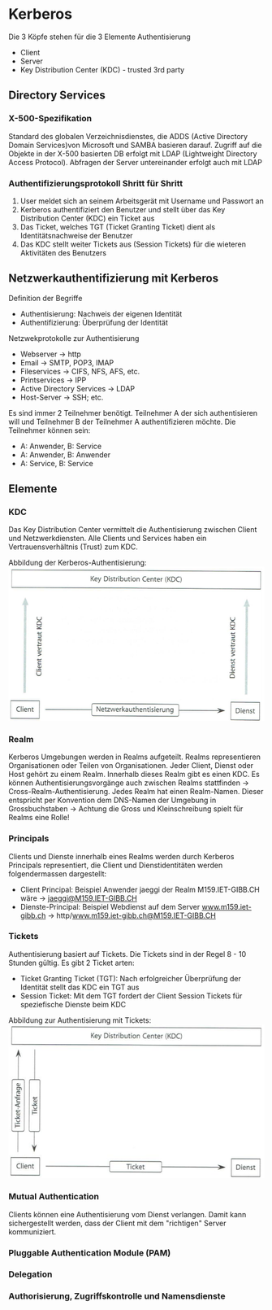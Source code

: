 # Kerberos
Die 3 Köpfe stehen für die 3 Elemente Authentisierung
- Client
- Server
- Key Distribution Center (KDC) - trusted 3rd party

## Directory Services
### X-500-Spezifikation
Standard des globalen Verzeichnisdienstes, die ADDS (Active Directory Domain Services)von Microsoft und SAMBA basieren darauf.
Zugriff auf die Objekte in der X-500 basierten DB erfolgt mit LDAP (Lightweight Directory Access Protocol).
Abfragen der Server untereinander erfolgt auch mit LDAP

### Authentifizierungsprotokoll Shritt für Shritt
1. User meldet sich an seinem Arbeitsgerät mit Username und Passwort an
2. Kerberos authentifiziert den Benutzer und stellt über das Key Distribution Center (KDC) ein Ticket aus
3. Das Ticket, welches TGT (Ticket Granting Ticket) dient als Identitätsnachweise der Benutzer
4. Das KDC stellt weiter Tickets aus (Session Tickets) für die wieteren Aktivitäten des Benutzers

## Netzwerkauthentifizierung mit Kerberos
Definition der Begriffe
- Authentisierung: Nachweis der eigenen Identität
- Authentifizierung: Überprüfung der Identität

Netzwekprotokolle zur Authentisierung
- Webserver -> http
- Email -> SMTP, POP3, IMAP
- Fileservices -> CIFS, NFS, AFS, etc.
- Printservices -> IPP
- Active Directory Services -> LDAP
- Host-Server -> SSH; etc.

Es sind immer 2 Teilnehmer benötigt. Teilnehmer A der sich authentisieren will und Teilnehmer B der Teilnehmer A authentifizieren möchte.
Die Teilnehmer können sein:
- A: Anwender, B: Service
- A: Anwender, B: Anwender
- A: Service, B: Service

## Elemente
### KDC
Das Key Distribution Center vermittelt die Authentisierung zwischen Client und Netzwerkdiensten. Alle Clients und Services haben ein 
Vertrauensverhältnis (Trust) zum KDC. 

Abbildung der Kerberos-Authentisierung:
![Kerberos Authentisierung](/M159/images/Kerberos-Authentisierung.png)

### Realm
Kerberos Umgebungen werden in Realms aufgeteilt. Realms representieren Organisationen oder Teilen von Organisationen. Jeder Client,
Dienst oder Host gehört zu einem Realm. Innerhalb dieses Realm gibt es einen KDC. Es können Authentisierungsvorgänge auch zwischen
Realms stattfinden -> Cross-Realm-Authentisierung. Jedes Realm hat einen Realm-Namen. Dieser entspricht per Konvention dem DNS-Namen 
der Umgebung in Grossbuchstaben -> Achtung die Gross und Kleinschreibung spielt für Realms eine Rolle!

### Principals
Clients und Dienste innerhalb eines Realms werden durch Kerberos Principals representiert, die Client und Dienstidentitäten werden 
folgendermassen dargestellt:
- Client Principal: Beispiel Anwender jaeggi der Realm M159.IET-GIBB.CH wäre -> jaeggi@M159.IET-GIBB.CH
- Dienste-Principal: Beispiel Webdienst auf dem Server www.m159.iet-gibb.ch -> http/www.m159.iet-gibb.ch@M159.IET-GIBB.CH

### Tickets
Authentisierung basiert auf Tickets. Die Tickets sind in der Regel 8 - 10 Stunden gültig. Es gibt 2 Ticket arten:
- Ticket Granting Ticket (TGT): Nach erfolgreicher Überprüfung der Identität stellt das KDC ein TGT aus
- Session Ticket: Mit dem TGT fordert der Client Session Tickets für speziefische Dienste beim KDC

Abbildung zur Authentisierung mit Tickets:
![Ticket Authentisierung](/M159/images/Ticket-Authentisierung.png)

### Mutual Authentication
Clients können eine Authentisierung vom Dienst verlangen. Damit kann sichergestellt werden, dass der Client mit dem "richtigen" 
Server kommuniziert.

### Pluggable Authentication Module (PAM)

### Delegation

### Authorisierung, Zugriffskontrolle und Namensdienste

